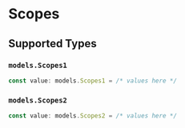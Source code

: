 # Scopes


## Supported Types

### `models.Scopes1`

```typescript
const value: models.Scopes1 = /* values here */
```

### `models.Scopes2`

```typescript
const value: models.Scopes2 = /* values here */
```

